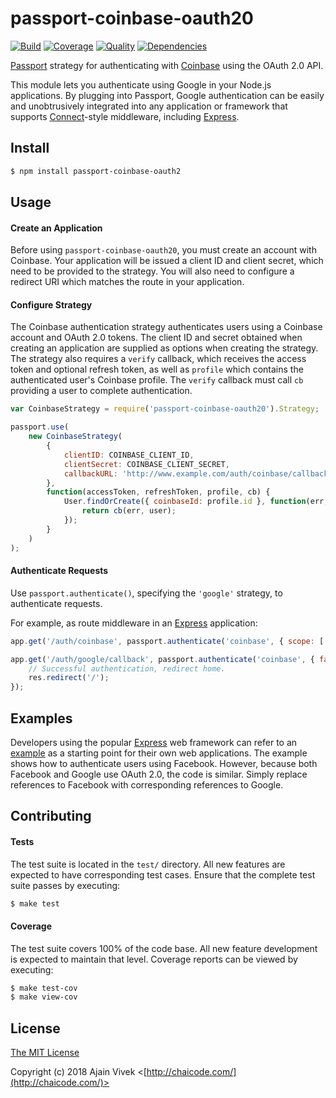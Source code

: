 # passport-coinbase-oauth20

[![Build](https://img.shields.io/travis/ajainvivek/passport-coinbase-oauth2.svg)](https://travis-ci.org/ajainvivek/passport-coinbase-oauth2)
[![Coverage](https://img.shields.io/coveralls/ajainvivek/passport-coinbase-oauth2.svg)](https://coveralls.io/r/ajainvivek/passport-coinbase-oauth2)
[![Quality](https://img.shields.io/codeclimate/github/ajainvivek/passport-coinbase-oauth2.svg?label=quality)](https://codeclimate.com/github/ajainvivek/passport-coinbase-oauth2)
[![Dependencies](https://img.shields.io/david/ajainvivek/passport-coinbase-oauth2.svg)](https://david-dm.org/ajainvivek/passport-coinbase-oauth2)

[Passport](http://passportjs.org/) strategy for authenticating with [Coinbase](http://www.coinbase.com/)
using the OAuth 2.0 API.

This module lets you authenticate using Google in your Node.js applications.
By plugging into Passport, Google authentication can be easily and
unobtrusively integrated into any application or framework that supports
[Connect](http://www.senchalabs.org/connect/)-style middleware, including
[Express](http://expressjs.com/).

## Install

```bash
$ npm install passport-coinbase-oauth2
```

## Usage

#### Create an Application

Before using `passport-coinbase-oauth20`, you must create an account with
Coinbase. Your application will be issued a client ID and client secret, which need to be
provided to the strategy. You will also need to configure a redirect URI which
matches the route in your application.

#### Configure Strategy

The Coinbase authentication strategy authenticates users using a Coinbase account
and OAuth 2.0 tokens. The client ID and secret obtained when creating an
application are supplied as options when creating the strategy. The strategy
also requires a `verify` callback, which receives the access token and optional
refresh token, as well as `profile` which contains the authenticated user's
Coinbase profile. The `verify` callback must call `cb` providing a user to
complete authentication.

```javascript
var CoinbaseStrategy = require('passport-coinbase-oauth20').Strategy;

passport.use(
	new CoinbaseStrategy(
		{
			clientID: COINBASE_CLIENT_ID,
			clientSecret: COINBASE_CLIENT_SECRET,
			callbackURL: 'http://www.example.com/auth/coinbase/callback'
		},
		function(accessToken, refreshToken, profile, cb) {
			User.findOrCreate({ coinbaseId: profile.id }, function(err, user) {
				return cb(err, user);
			});
		}
	)
);
```

#### Authenticate Requests

Use `passport.authenticate()`, specifying the `'google'` strategy, to
authenticate requests.

For example, as route middleware in an [Express](http://expressjs.com/)
application:

```javascript
app.get('/auth/coinbase', passport.authenticate('coinbase', { scope: ['wallet:user:read', 'wallet:user:email'] }));

app.get('/auth/google/callback', passport.authenticate('coinbase', { failureRedirect: '/login' }), function(req, res) {
	// Successful authentication, redirect home.
	res.redirect('/');
});
```

## Examples

Developers using the popular [Express](http://expressjs.com/) web framework can
refer to an [example](https://github.com/passport/express-4.x-facebook-example)
as a starting point for their own web applications. The example shows how to
authenticate users using Facebook. However, because both Facebook and Google
use OAuth 2.0, the code is similar. Simply replace references to Facebook with
corresponding references to Google.

## Contributing

#### Tests

The test suite is located in the `test/` directory. All new features are
expected to have corresponding test cases. Ensure that the complete test suite
passes by executing:

```bash
$ make test
```

#### Coverage

The test suite covers 100% of the code base. All new feature development is
expected to maintain that level. Coverage reports can be viewed by executing:

```bash
$ make test-cov
$ make view-cov
```

## License

[The MIT License](http://opensource.org/licenses/MIT)

Copyright (c) 2018 Ajain Vivek <[http://chaicode.com/](http://chaicode.com/)>
